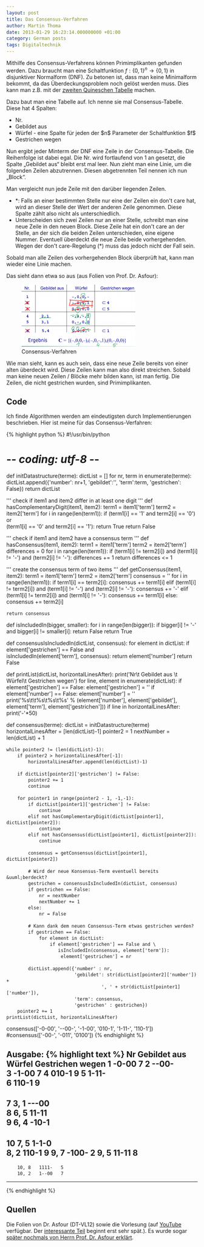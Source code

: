 ```yaml
---
layout: post
title: Das Consensus-Verfahren
author: Martin Thoma
date: 2013-01-29 16:23:14.000000000 +01:00
category: German posts
tags: Digitaltechnik
---
```

Mithilfe des Consensus-Verfahrens k&ouml;nnen Primimplikanten gefunden werden. Dazu braucht man eine Schaltfunktion $f:\{0,1\}^n \rightarrow \{0,1\}$ in disjunktiver Normalform (DNF). Zu betonen ist, dass man keine Minimalform bekommt, da das &Uuml;berdeckungsproblem noch gel&ouml;st werden muss. Dies kann man z.B. mit der <a href="../das-quine-mccluskey-verfahren/" title="Das Quine-McCluskey-Verfahren">zweiten Quineschen Tabelle</a> machen.

Dazu baut man eine Tabelle auf. Ich nenne sie mal Consensus-Tabelle. Diese hat 4 Spalten:
<ul>
  <li>Nr.</li>
  <li>Gebildet aus</li>
  <li>W&uuml;rfel - eine Spalte f&uuml;r jeden der $n$ Parameter der Schaltfunktion $f$</li>
  <li>Gestrichen wegen</li>
</ul>

Nun ergibt jeder Minterm der DNF eine Zeile in der Consensus-Tabelle. Die Reihenfolge ist dabei egal. Die Nr. wird fortlaufend von 1 an gesetzt, die Spalte &bdquo;Gebildet aus&ldquo; bleibt erst mal leer. Nun zieht man eine Linie, um die folgenden Zeilen abzutrennen. Diesen abgetrennten Teil nennen ich nun &bdquo;Block&ldquo;.

Man vergleicht nun jede Zeile mit den dar&uuml;ber liegenden Zeilen.
<ul>
<li>*: Falls an einer bestimmten Stelle nur eine der Zeilen ein don't care hat, wird an dieser Stelle der Wert der anderen Zeile genommen. Diese Spalte z&auml;hlt also nicht als unterschiedlich.</li>
<li>Unterscheiden sich zwei Zeilen nur an einer Stelle, schreibt man eine neue Zeile in den neuen Block. Diese Zeile hat ein don't care an der Stelle, an der sich die beiden Zeilen unterschieden, eine eigene Nummer. Eventuell &uuml;berdeckt die neue Zeile beide vorhergehenden. Wegen der don't care-Regelung (*) muss das jedoch nicht der Fall sein.</li>
</ul>
Sobald man alle Zeilen des vorhergehenden Block &uuml;berpr&uuml;ft hat, kann man wieder eine Linie machen.

Das sieht dann etwa so aus (aus Folien von Prof. Dr. Asfour):
<figure class="aligncenter">
            <a href="../images/2013/01/consensus-verfahren-300x165.png"><img src="../images/2013/01/consensus-verfahren-300x165.png" alt="Consensus-Verfahren" style="max-width:300px;max-height:165px" class="size-medium wp-image-55531"/></a>
            <figcaption class="text-center">Consensus-Verfahren</figcaption>
        </figure>

Wie man sieht, kann es auch sein, dass eine neue Zeile bereits von einer alten &uuml;berdeckt wird. Diese Zeilen kann man also direkt streichen.
Sobald man keine neuen Zeilen / Bl&ouml;cke mehr bilden kann, ist man fertig. Die Zeilen, die nicht gestrichen wurden, sind Primimplikanten.

<h2>Code</h2>
Ich finde Algorithmen werden am eindeutigsten durch Implementierungen beschrieben. Hier ist meine f&uuml;r das Consensus-Verfahren:

{% highlight python %}
#!/usr/bin/python
# -*- coding: utf-8 -*-

def initDatastructure(terme):
	dictList = []
	for nr, term in enumerate(terme):
		dictList.append({'number': nr+1, 'gebildet':'', 
					     'term':term, 'gestrichen': False})
	return dictList

''' check if item1 and item2 differ in at least one digit '''
def hasComplementaryDigit(item1, item2):
	term1 = item1['term']
	term2 = item2['term']
	for i in range(len(term1)):
		if (term1[i] == '1' and term2[i] == '0') or \
		   (term1[i] == '0' and term2[i] == '1'):
			return True
	return False

''' check if item1 and item2 have a consensus term '''
def hasConsensus(item1, item2):
	term1 = item1['term']
	term2 = item2['term']
	differences = 0
	for i in range(len(term1)):
		if (term1[i] != term2[i]) and (term1[i] != '-') and (term2[i] != '-'):
			differences += 1
	return differences <= 1

''' create the consensus term of two items '''
def getConsensus(item1, item2):
	term1 = item1['term']
	term2 = item2['term']
	consensus = ''
	for i in range(len(term1)):
		if term1[i] == term2[i]:
			consensus += term1[i]
		elif (term1[i] != term2[i]) and (term1[i] != '-') and (term2[i] != '-'):
			consensus += '-'
		elif (term1[i] != term2[i]) and (term1[i] != '-'):
			consensus += term1[i]
		else:
			consensus += term2[i]

	return consensus

def isIncludedIn(bigger, smaller):
	for i in range(len(bigger)):
		if bigger[i] != '-' and bigger[i] != smaller[i]:
			return False
	return True

def consensusIsIncludedIn(dictList, consensus):
	for element in dictList:
		if element['gestrichen'] == False and \
		   isIncludedIn(element['term'], consensus):
			return element['number']
	return False

def printList(dictList, horizontalLinesAfter):
	print('Nr\t Gebildet aus \t W&uuml;rfel\t Gestrichen wegen')
	for line, element in enumerate(dictList):
		if element['gestrichen'] == False:
			element['gestrichen'] = ''
		if element['number'] == False:
			element['number'] = ''
		print('%s\t\t%s\t%s\t%s' % (element['number'], element['gebildet'], 
				element['term'], element['gestrichen']))
		if line in horizontalLinesAfter:
			print('-'*50)

def consensus(terme):
	dictList = initDatastructure(terme)
	horizontalLinesAfter = [len(dictList)-1]
	pointer2 = 1
	nextNumber = len(dictList) + 1

	while pointer2 != (len(dictList)-1):
		if pointer2 > horizontalLinesAfter[-1]:
			horizontalLinesAfter.append(len(dictList)-1)

		if dictList[pointer2]['gestrichen'] != False:
			pointer2 += 1
			continue

		for pointer1 in range(pointer2 - 1, -1,-1):
			if dictList[pointer1]['gestrichen'] != False:
				continue
			elif not hasComplementaryDigit(dictList[pointer1], dictList[pointer2]):
				continue
			elif not hasConsensus(dictList[pointer1], dictList[pointer2]):
				continue

			consensus = getConsensus(dictList[pointer1], dictList[pointer2])

			# Wird der neue Konsensus-Term eventuell bereits &uuml;berdeckt?
			gestrichen = consensusIsIncludedIn(dictList, consensus)
			if gestrichen == False:
				nr = nextNumber
				nextNumber += 1
			else:
				nr = False

			# Kann dank dem neuen Consensus-Term etwas gestrichen werden?
			if gestrichen == False:
				for element in dictList:
					if element['gestrichen'] == False and \
				  	   isIncludedIn(consensus, element['term']):
						element['gestrichen'] = nr

			dictList.append({'number' : nr, 
							 'gebildet': str(dictList[pointer2]['number']) + 
							           ', ' + str(dictList[pointer1]['number']),
							 'term': consensus,
							 'gestrichen' : gestrichen})
		pointer2 += 1
	printList(dictList, horizontalLinesAfter)

consensus(['-0-00', '--00-', '-1-00', '010-1', '1-11-', '110-1'])
#consensus(['-00-', '-011', '0100'])
{% endhighlight %}

Ausgabe:
{% highlight text %}
Nr	 Gebildet aus 	 W&uuml;rfel	 Gestrichen wegen
1			-0-00	7
2			--00-	
3			-1-00	7
4			010-1	9
5			1-11-	
6			110-1	9
--------------------------------------------------
7		3, 1	---00	
8		6, 5	11-11	
9		6, 4	-10-1	
--------------------------------------------------
10		7, 5	1-1-0	
		8, 2	110-1	9
		9, 7	-100-	2
		9, 5	11-11	8
--------------------------------------------------
		10, 8	1111-	5
		10, 2	1--00	7
--------------------------------------------------
{% endhighlight %}

<h2>Quellen</h2>
Die Folien von Dr. Asfour (DT-VL12) sowie die Vorlesung (auf <a href="http://www.youtube.com/watch?v=K1NAj4ecPDw#t=31m18s">YouTube</a> verf&uuml;gbar. Der <a href="http://www.youtube.com/watch?v=K1NAj4ecPDw#t=47m30s">interessante Teil</a> beginnt erst sehr sp&auml;t.). Es wurde sogar <a href="http://www.youtube.com/watch?v=4X1w0B4w65k#t=1h10m38s">sp&auml;ter nochmals von Herrn Prof. Dr. Asfour erkl&auml;rt</a>.
